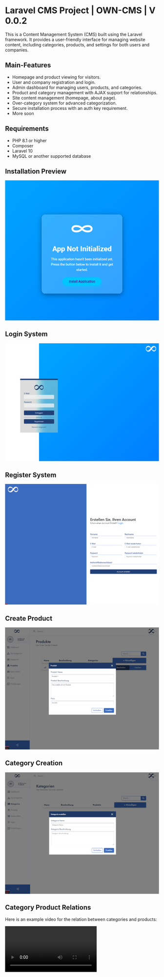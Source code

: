 # Laravel CMS Project | OWN-CMS | V 0.0.2

This is a Content Management System (CMS) built using the Laravel framework. It provides a user-friendly interface for managing website content, including categories, products, and settings for both users and companies.

## Main-Features

- Homepage and product viewing for visitors.
- User and company registration and login.
- Admin dashboard for managing users, products, and categories.
- Product and category management with AJAX support for relationships.
- Site content management (homepage, about page).
- Over-category system for advanced categorization.
- Secure installation process with an auth key requirement.
- More soon

## Requirements

- PHP 8.1 or higher
- Composer
- Laravel 10
- MySQL or another supported database


## Installation Preview
![Installation Preview](./preview/preview_install.png)

## Login System
![Login System](./preview/login_system.png)

## Register System
![Register System](./preview/register_system.png)

## Create Product
![Create Product](./preview/produkt_erstellen.png)

## Category Creation
![Category Creation](./preview/kategorie_erstellung.png)

## Category Product Relations
Here is an example video for the relation between categories and products:

![Relation Video](./preview/relation_cate_products.mp4)